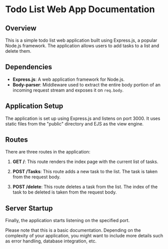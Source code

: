 # Todo List Web App Documentation

## Overview
This is a simple todo list web application built using Express.js, a popular Node.js framework. The application allows users to add tasks to a list and delete them.

## Dependencies
- **Express.js**: A web application framework for Node.js.
- **Body-parser**: Middleware used to extract the entire body portion of an incoming request stream and exposes it on `req.body`.

## Application Setup
The application is set up using Express.js and listens on port 3000. It uses static files from the "public" directory and EJS as the view engine.

## Routes
There are three routes in the application:

1. **GET /**: This route renders the index page with the current list of tasks.

2. **POST /Tasks**: This route adds a new task to the list. The task is taken from the request body.

3. **POST /delete**: This route deletes a task from the list. The index of the task to be deleted is taken from the request body.

## Server Startup
Finally, the application starts listening on the specified port.

Please note that this is a basic documentation. Depending on the complexity of your application, you might want to include more details such as error handling, database integration, etc.
